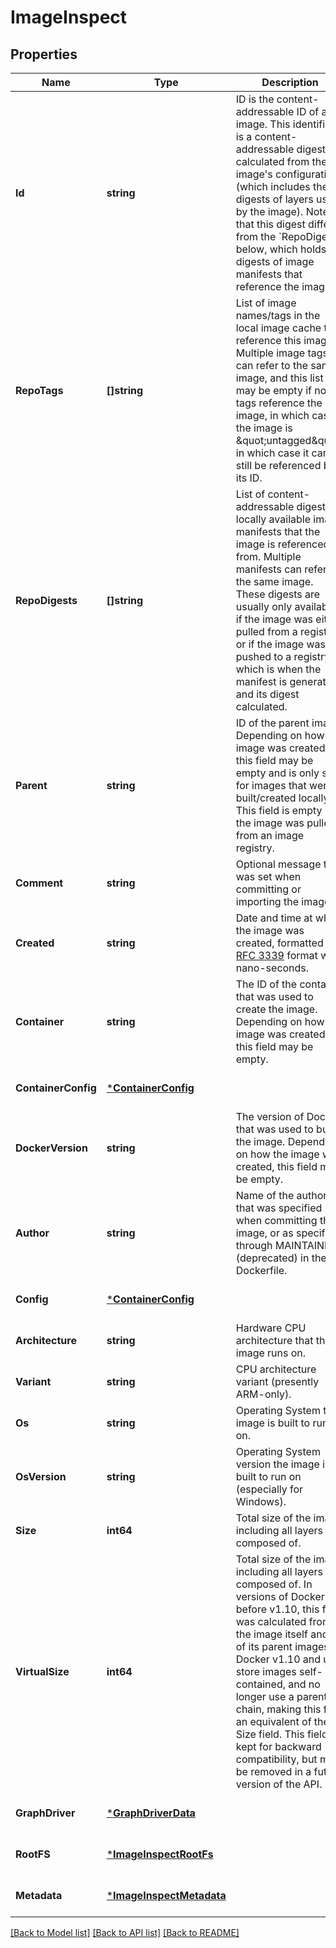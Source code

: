 # ImageInspect

## Properties
Name | Type | Description | Notes
------------ | ------------- | ------------- | -------------
**Id** | **string** | ID is the content-addressable ID of an image.  This identifier is a content-addressable digest calculated from the image&#39;s configuration (which includes the digests of layers used by the image).  Note that this digest differs from the &#x60;RepoDigests&#x60; below, which holds digests of image manifests that reference the image.  | [optional] [default to null]
**RepoTags** | **[]string** | List of image names/tags in the local image cache that reference this image.  Multiple image tags can refer to the same image, and this list may be empty if no tags reference the image, in which case the image is \&quot;untagged\&quot;, in which case it can still be referenced by its ID.  | [optional] [default to null]
**RepoDigests** | **[]string** | List of content-addressable digests of locally available image manifests that the image is referenced from. Multiple manifests can refer to the same image.  These digests are usually only available if the image was either pulled from a registry, or if the image was pushed to a registry, which is when the manifest is generated and its digest calculated.  | [optional] [default to null]
**Parent** | **string** | ID of the parent image.  Depending on how the image was created, this field may be empty and is only set for images that were built/created locally. This field is empty if the image was pulled from an image registry.  | [optional] [default to null]
**Comment** | **string** | Optional message that was set when committing or importing the image.  | [optional] [default to null]
**Created** | **string** | Date and time at which the image was created, formatted in [RFC 3339](https://www.ietf.org/rfc/rfc3339.txt) format with nano-seconds.  | [optional] [default to null]
**Container** | **string** | The ID of the container that was used to create the image.  Depending on how the image was created, this field may be empty.  | [optional] [default to null]
**ContainerConfig** | [***ContainerConfig**](ContainerConfig.md) |  | [optional] [default to null]
**DockerVersion** | **string** | The version of Docker that was used to build the image.  Depending on how the image was created, this field may be empty.  | [optional] [default to null]
**Author** | **string** | Name of the author that was specified when committing the image, or as specified through MAINTAINER (deprecated) in the Dockerfile.  | [optional] [default to null]
**Config** | [***ContainerConfig**](ContainerConfig.md) |  | [optional] [default to null]
**Architecture** | **string** | Hardware CPU architecture that the image runs on.  | [optional] [default to null]
**Variant** | **string** | CPU architecture variant (presently ARM-only).  | [optional] [default to null]
**Os** | **string** | Operating System the image is built to run on.  | [optional] [default to null]
**OsVersion** | **string** | Operating System version the image is built to run on (especially for Windows).  | [optional] [default to null]
**Size** | **int64** | Total size of the image including all layers it is composed of.  | [optional] [default to null]
**VirtualSize** | **int64** | Total size of the image including all layers it is composed of.  In versions of Docker before v1.10, this field was calculated from the image itself and all of its parent images. Docker v1.10 and up store images self-contained, and no longer use a parent-chain, making this field an equivalent of the Size field.  This field is kept for backward compatibility, but may be removed in a future version of the API.  | [optional] [default to null]
**GraphDriver** | [***GraphDriverData**](GraphDriverData.md) |  | [optional] [default to null]
**RootFS** | [***ImageInspectRootFs**](ImageInspect_RootFS.md) |  | [optional] [default to null]
**Metadata** | [***ImageInspectMetadata**](ImageInspect_Metadata.md) |  | [optional] [default to null]

[[Back to Model list]](../README.md#documentation-for-models) [[Back to API list]](../README.md#documentation-for-api-endpoints) [[Back to README]](../README.md)


